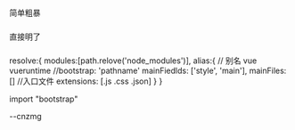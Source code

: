 ###
简单粗暴
###
直接明了
###



resolve:{
  modules:[path.relove('node_modules')],
  alias:{
    // 别名 vue vueruntime
    //bootstrap: 'pathname'
    mainFiedlds: ['style', 'main'],
    mainFiles: []  //入口文件
    extensions: [.js .css .json]
  }
}


import "bootstrap"

--cnzmg
